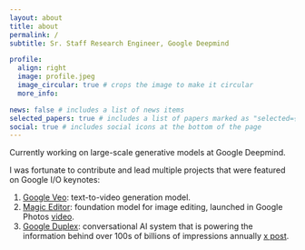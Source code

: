 ```yaml
---
layout: about
title: about
permalink: /
subtitle: Sr. Staff Research Engineer, Google Deepmind

profile:
  align: right
  image: profile.jpeg
  image_circular: true # crops the image to make it circular
  more_info:

news: false # includes a list of news items
selected_papers: true # includes a list of papers marked as "selected={true}"
social: true # includes social icons at the bottom of the page
---
```


Currently working on large-scale generative models at Google Deepmind.

I was fortunate to contribute and lead multiple projects that were featured on Google I/O keynotes:
1. [Google Veo](https://deepmind.google/technologies/veo/): text-to-video generation model.
2. [Magic Editor](https://blog.google/products/photos/google-photos-magic-editor-pixel-io-2023/): foundation model for image editing, launched in Google Photos [video](https://youtu.be/cNfINi5CNbY?t=471).
3. [Google Duplex](https://research.google/blog/google-duplex-an-ai-system-for-accomplishing-real-world-tasks-over-the-phone/): conversational AI system that is powering the information behind over 100s of billions of impressions annually [x post](https://twitter.com/Google/status/1662228490387705861).

